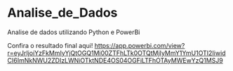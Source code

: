 # Analise_de_Dados
Analise de dados utilizando Python e PowerBi

Confira o resultado final aqui!
https://app.powerbi.com/view?r=eyJrIjoiYzFkMmIyYjQtOGQ1Mi00ZTFhLTk0OTQtMjIyMmY1YmU1OTI2IiwidCI6ImNkNWU2ZDIzLWNiOTktNDE4OS04OGFiLTFhOTAyMWEwYzQ1MSJ9
